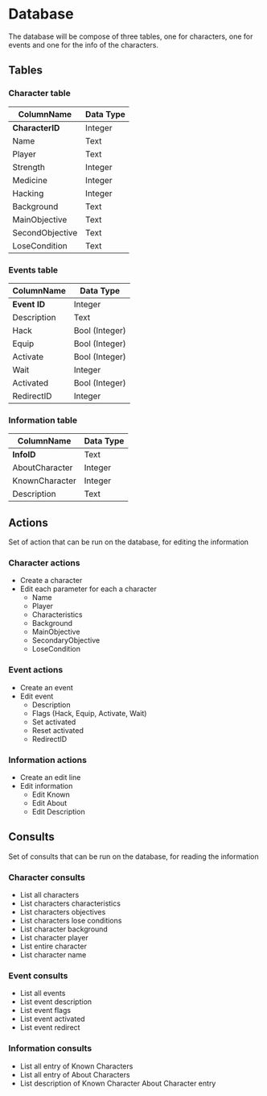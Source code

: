 
# Database

The database will be compose of three tables, one for characters, one for events and one for the info of the characters.

## Tables

### Character table

ColumnName | Data Type
-- | --
__CharacterID__ | Integer
Name | Text
Player | Text
Strength | Integer
Medicine | Integer
Hacking | Integer
Background | Text
MainObjective | Text
SecondObjective | Text
LoseCondition | Text

### Events table

ColumnName | Data Type
-- | --
__Event ID__ | Integer
Description | Text
Hack | Bool (Integer)
Equip | Bool (Integer)
Activate | Bool (Integer)
Wait | Integer
Activated | Bool (Integer)
RedirectID | Integer

### Information table

ColumnName | Data Type
-- | --
__InfoID__ | Text
AboutCharacter | Integer
KnownCharacter | Integer
Description | Text

## Actions

Set of action that can be run on the database, for editing the information

### Character actions

- Create a character
- Edit each parameter for each a character
  - Name
  - Player
  - Characteristics
  - Background
  - MainObjective
  - SecondaryObjective
  - LoseCondition

### Event actions

- Create an event
- Edit event
  - Description
  - Flags (Hack, Equip, Activate, Wait)
  - Set activated
  - Reset activated
  - RedirectID

### Information actions

- Create an edit line
- Edit information
  - Edit Known
  - Edit About
  - Edit Description

## Consults

Set of consults that can be run on the database, for reading the information

### Character consults

- List all characters
- List characters characteristics
- List characters objectives
- List characters lose conditions
- List character background
- List character player
- List entire character
- List character name

### Event consults

- List all events
- List event description
- List event flags
- List event activated
- List event redirect

### Information consults

- List all entry of Known Characters
- List all entry of About Characters
- List description of Known Character About Character entry